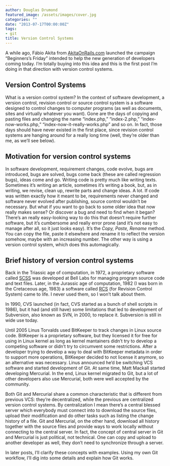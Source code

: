 ```yaml
---
author: Douglas Drumond
featured_image: /assets/images/cover.jpg
categories: ""
date: "2013-07-17T00:00:00Z"
tags:
- git
title: Version Control Systems
---
```


A while ago, Fábio Akita from [AkitaOnRails.com](http://www.akitaonrails.com)
launched the campaign “Beginners’s Friday” intended to help the new generation
of developers coming today. I’m totally buying into this idea and this is the
first post I’m doing in that direction with version control systems.

## Version Control Systems

What is a version control system? In the context of software development,
a version control, revision control or source control system is a software
designed to control changes to computer programs (as well as documents, sites
and virtually whatever you want). Gone are the days of copying and pasting
files and changing the name “index.php,” “index-2.php,” “index-now-works.php,”
“index-now-it-really-works.php” and so on. In fact, those days should have
never existed in the first place, since revision control systems are hanging
around for a really long time (well, they’re older than me, as we’ll see
below).

## Motivation for version control systems

In software development, requirement changes, code evolve, bugs are introduced,
bugs are solved, bugs come back (these are called regression bugs), ideas come
and go. Writing code is pretty much like writing texts. Sometimes it’s writing
an article, sometimes it’s writing a book, but, as in writing, we revise, clean
up, rewrite parts and change ideas. A lot. If code was written exactly how it
meant to be, requirements never changed and software never evolved after
publishing, source control wouldn’t be necessary. But what if you want to go
back to some older idea that now really makes sense? Or discover a bug and need
to find when it began? There’s an really easy-looking way to do this that
doesn’t require further software, but it’s cumbersome and really error prone
(and it’s not easy to manage after all, so it just looks easy). It’s the
_Copy, Paste, Rename_ method. You can copy the file, paste it elsewhere
and rename it to reflect the version somehow, maybe with an increasing number.
The other way is using a version control system, which does this automagically.

## Brief history of version control systems

Back in the Triassic age of computation, in 1972, a proprietary software called
[SCSS](https://en.wikipedia.org/wiki/Source_Code_Control_System) was developed
at Bell Labs for managing program source code and text files. Later, in the
Jurassic age of computation, 1982 (I was born in the Cretaceous age, 1983)
a software called [RCS](https://en.wikipedia.org/wiki/Revision_Control_System)
(for Revision Control System) came to life. I never used them, so I won’t talk
about them.

In 1990, CVS launched (in fact, CVS started as a bunch of shell scripts in
1986), but it had (and still have) some limitations that led to development of
Subversion, also known as SVN, in 2000, to replace it. Subversion is still in
wide use today.

Until 2005 Linus Torvalds used BitKeeper to track changes in Linux source code.
BitKeeper is a proprietary software, but they licensed it for free for using in
Linux kernel as long as kernel mantainers didn’t try to develop a competing
software or didn’t try to circumvent some restrictions. After a developer
trying to develop a way to deal with BitKeeper metadata in order to support
more operations, BitKeeper decided to not license it anymore, so an alternative
was necessary. Linus announced he’d be switching VCS software and started
development of Git. At same time, Matt Mackall started developing Mercurial. In
the end, Linux kernel migrated to Git, but a lot of other developers also use
Mercurial, both were well accepted by the community.

Both Git and Mercurial share a common characteristic that is different from
previous VCS: they’re decentralized, while the previous are centralized version
control systems. By centralization I mean there’s a central blessed server
which everybody must connect into to download the source files, upload their
modification and do other tasks such as listing the change history of a file.
Git and Mercurial, on the other hand, download all history together with the
source files and provide ways to work locally without connecting to the central
server. In fact, the concept of central server in Git and Mercurial is just
political, not technical. One can copy and upload to another developer as well,
they don’t need to synchronize through a server.

In later posts, I’ll clarify these concepts with examples. Using my own Git
workflow, I’ll dig into some details and explain how Git works.

